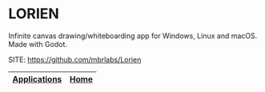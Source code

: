# LORIEN

 Infinite canvas drawing/whiteboarding app for Windows, Linux and macOS. Made with Godot.

 SITE: https://github.com/mbrlabs/Lorien

 | [Applications](https://portable-linux-apps.github.io/apps.html) | [Home](https://portable-linux-apps.github.io)
 | --- | --- |
